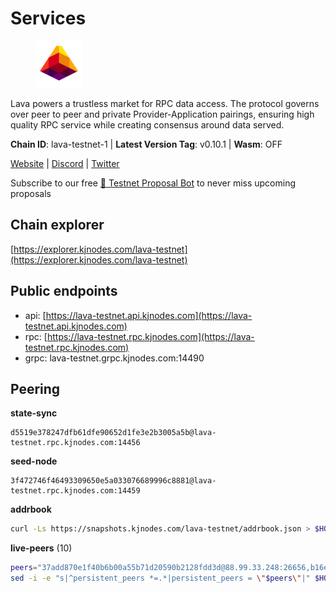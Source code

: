 # Services

<figure><img src="https://raw.githubusercontent.com/kj89/cosmos-images/main/logos/lava.png" alt=""><figcaption></figcaption></figure>

Lava powers a trustless market for RPC data access. The protocol  governs over peer to peer and private Provider-Application pairings,  ensuring high quality RPC service while creating consensus around data served.

**Chain ID**: lava-testnet-1 | **Latest Version Tag**: v0.10.1 | **Wasm**: OFF

[Website](https://lavanet.xyz) | [Discord](https://discord.com/invite/Tbk5NxTCdA) | [Twitter](https://twitter.com/lavanetxyz)



Subscribe to our free [🤖 Testnet Proposal Bot](https://t.me/kjnodes_testnet_proposal_bot) to never miss upcoming proposals


## Chain explorer
[https://explorer.kjnodes.com/lava-testnet](https://explorer.kjnodes.com/lava-testnet)

## Public endpoints

* api: [https://lava-testnet.api.kjnodes.com](https://lava-testnet.api.kjnodes.com)
* rpc: [https://lava-testnet.rpc.kjnodes.com](https://lava-testnet.rpc.kjnodes.com)
* grpc: lava-testnet.grpc.kjnodes.com:14490

## Peering

**state-sync**

```text
d5519e378247dfb61dfe90652d1fe3e2b3005a5b@lava-testnet.rpc.kjnodes.com:14456
```

**seed-node**

```text
3f472746f46493309650e5a033076689996c8881@lava-testnet.rpc.kjnodes.com:14459
```

**addrbook**
```bash
curl -Ls https://snapshots.kjnodes.com/lava-testnet/addrbook.json > $HOME/.lava/config/addrbook.json
```

**live-peers** (10)
```bash
peers="37add870e1f40b6b00a55b71d20590b2128fdd3d@88.99.33.248:26656,b16eb3c538b9a460612a4cea37c2657f15579126@65.109.30.90:11656,ca1c561ad051d12cf99d8846303f4d31bfe3eb83@138.197.57.142:26656,ac7cefeff026e1c616035a49f3b00c78da63c2e9@18.215.128.248:26656,147cf727f179eccbd29de3ebf5899c1f4a93f6de@46.38.235.53:26656,71f6af45c867266f81d81193013fcb4137351355@194.163.155.84:56656,370ae92bd28701e0c1d8dc912ccf0d40fe0db3d5@157.90.245.166:26656,a5e61061417d9d4b51bbfa2a66042cfce7047f5d@195.201.197.4:14656,3693ea5a8a9c0590440a7d6c9a98a022ce3b2455@65.109.92.79:20656,d5519e378247dfb61dfe90652d1fe3e2b3005a5b@65.109.68.190:14456"
sed -i -e "s|^persistent_peers *=.*|persistent_peers = \"$peers\"|" $HOME/.lava/config/config.toml
```
